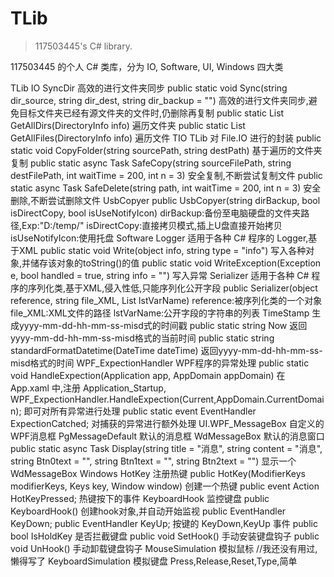 # TLib
> 117503445's C# library.

117503445 的个人 C# 类库，分为 IO, Software, UI, Windows 四大类

TLib
    IO
        SyncDir
        高效的进行文件夹同步
            public static void Sync(string dir_source, string dir_dest, string dir_backup = "")
            高效的进行文件夹同步,避免目标文件夹已经有源文件夹的文件时,仍删除再复制
            public static List<DirectoryInfo> GetAllDirs(DirectoryInfo info)
            遍历文件夹
            public static List<FileInfo> GetAllFiles(DirectoryInfo info)
            遍历文件
        TIO
        TLib 对 File.IO 进行的封装
            public static void CopyFolder(string sourcePath, string destPath)
            基于遍历的文件夹复制
            public static async Task<bool> SafeCopy(string sourceFilePath, string destFilePath, int waitTime = 200, int n = 3)
            安全复制,不断尝试复制文件
            public static async Task<bool> SafeDelete(string path, int waitTime = 200, int n = 3)
            安全删除,不断尝试删除文件
        UsbCopyer
            public UsbCopyer(string dirBackup, bool isDirectCopy, bool isUseNotifyIcon)
            dirBackup:备份至电脑硬盘的文件夹路径,Exp:"D:/temp/"
            isDirectCopy:直接拷贝模式,插上U盘直接开始拷贝
            isUseNotifyIcon:使用托盘
    Software
        Logger
        适用于各种 C# 程序的 Logger,基于XML
            public static void Write(object info, string type = "info")
            写入各种对象,并储存该对象的toString()的值
            public static void WriteException(Exception e, bool handled = true, string info = "")
            写入异常
        Serializer
        适用于各种 C# 程序的序列化类,基于XML,侵入性低,只能序列化公开字段
            public Serializer(object reference, string file_XML, List<string> lstVarName)
            reference:被序列化类的一个对象
            file_XML:XML文件的路径
            lstVarName:公开字段的字符串的列表
        TimeStamp
        生成yyyy-mm-dd-hh-mm-ss-misd式的时间戳
            public static string Now
            返回yyyy-mm-dd-hh-mm-ss-misd格式的当前时间
            public static string standardFormatDatetime(DateTime dateTime)
            返回yyyy-mm-dd-hh-mm-ss-misd格式的时间
        WPF_ExpectionHandler
        WPF程序的异常处理
            public static void HandleExpection(Application app, AppDomain appDomain)
            在 App.xaml 中,注册 Application_Startup,
            WPF_ExpectionHandler.HandleExpection(Current,AppDomain.CurrentDomain);
            即可对所有异常进行处理
            public static event EventHandler<Exception> ExpectionCatched;
            对捕获的异常进行额外处理
    UI.WPF_MessageBox
    自定义的WPF消息框
        PgMessageDefault
        默认的消息框
        WdMessageBox
        默认的消息窗口
            public static async Task<int> Display(string title = "消息", string content = "消息", string Btn0text = "", string Btn1text = "", string Btn2text = "")
            显示一个WdMessageBox
    Windows
        HotKey
        注册热键
            public HotKey(ModifierKeys modifierKeys, Keys key, Window window)
            创建一个热键
            public event Action<HotKey> HotKeyPressed;
            热键按下的事件
        KeyboardHook
        监控键盘
            public KeyboardHook()
            创建hook对象,并自动开始监视
            public EventHandler<KeyboardHookEventArgs> KeyDown;
            public EventHandler<KeyboardHookEventArgs> KeyUp;
            按键的 KeyDown,KeyUp 事件
            public bool IsHoldKey
            是否拦截键盘
            public void SetHook()
            手动安装键盘钩子
            public void UnHook()
            手动卸载键盘钩子
        MouseSimulation
        模拟鼠标
        //我还没有用过,懒得写了
        KeyboardSimulation
        模拟键盘
        Press,Release,Reset,Type,简单